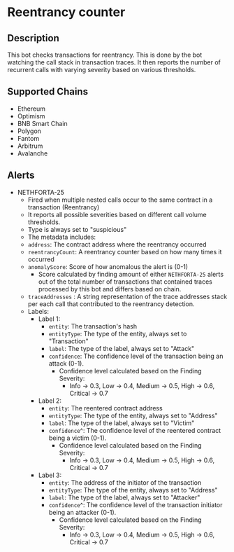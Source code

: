 # Reentrancy counter

## Description

This bot checks transactions for reentrancy. This is done by the bot watching the call stack in transaction traces. It then reports the number of recurrent calls with varying severity based on various thresholds.

## Supported Chains

- Ethereum
- Optimism
- BNB Smart Chain
- Polygon
- Fantom
- Arbitrum
- Avalanche

## Alerts

- NETHFORTA-25
  - Fired when multiple nested calls occur to the same contract in a transaction (Reentrancy)
  - It reports all possible severities based on different call volume thresholds.
  - Type is always set to "suspicious"
  - The metadata includes:
  - `address`: The contract address where the reentrancy occurred
  - `reentrancyCount`: A reentrancy counter based on how many times it occurred
  - `anomalyScore`: Score of how anomalous the alert is (0-1)
    - Score calculated by finding amount of either `NETHFORTA-25` alerts out of the total number of transactions that contained traces processed by this bot and differs based on chain.
  - `traceAddresses` : A string representation of the trace addresses stack per each call that contributed to the reentrancy detection.
  - Labels:
    - Label 1:
      - `entity`: The transaction's hash
      - `entityType`: The type of the entity, always set to "Transaction"
      - `label`: The type of the label, always set to "Attack"
      - `confidence`: The confidence level of the transaction being an attack (0-1).
        - Confidence level calculated based on the Finding Severity:
          - Info -> 0.3, Low -> 0.4, Medium -> 0.5, High -> 0.6, Critical -> 0.7
    - Label 2:
      - `entity`: The reentered contract address
      - `entityType`: The type of the entity, always set to "Address"
      - `label`: The type of the label, always set to "Victim"
      - `confidence`^: The confidence level of the reentered contract being a victim (0-1).
        - Confidence level calculated based on the Finding Severity:
          - Info -> 0.3, Low -> 0.4, Medium -> 0.5, High -> 0.6, Critical -> 0.7
    - Label 3:
      - `entity`: The address of the initiator of the transaction
      - `entityType`: The type of the entity, always set to "Address"
      - `label`: The type of the label, always set to "Attacker"
      - `confidence`^: The confidence level of the transaction initiator being an attacker (0-1).
        - Confidence level calculated based on the Finding Severity:
          - Info -> 0.3, Low -> 0.4, Medium -> 0.5, High -> 0.6, Critical -> 0.7
